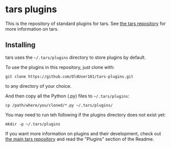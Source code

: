 # tars plugins

This is the repository of standard plugins for tars. See [the tars repository](https://github.com/OldUser101/tars) for more information on tars.

## Installing

tars uses the `~/.tars/plugins` directory to store plugins by default.

To use the plugins in this repository, just clone with:

`git clone https://github.com/OldUser101/tars-plugins.git`

to any directory of your choice.

And then copy all the Python (.py) files to `~/.tars/plugins`:

`cp /path/where/you/cloned/*.py ~/.tars/plugins/`

You may need to run teh following if the plugins directory does not exist yet:

`mkdir -p ~/.tars/plugins`

If you want more information on plugins and their development, check out [the main tars repository](https://github.com/OldUser101/tars) and read the "Plugins" section of the Readme.
